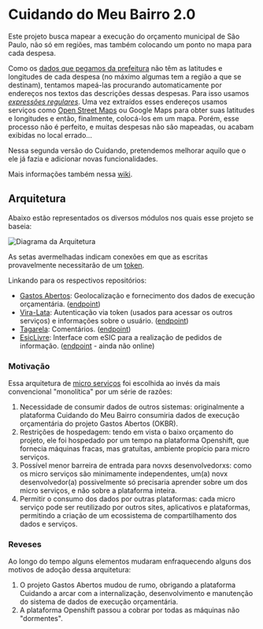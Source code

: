 # Cuidando do Meu Bairro 2.0

Este projeto busca mapear a execução do orçamento municipal de São Paulo, não só em regiões, mas também colocando um ponto no mapa para cada despesa.

Como os [dados que pegamos da prefeitura](http://orcamento.prefeitura.sp.gov.br/orcamento/execucao.html) não têm as latitudes e longitudes de cada despesa (no máximo algumas tem a região a que se destinam), tentamos mapeá-las procurando automaticamente por endereços nos textos das descrições dessas despesas.
Para isso usamos [*expressões regulares*](https://pt.wikipedia.org/wiki/Express%C3%A3o_regular).
Uma vez extraídos esses endereços usamos serviços como [Open Street Maps](http://www.openstreetmap.org) ou Google Maps para obter suas latitudes e longitudes e então, finalmente, colocá-los em um mapa.
Porém, esse processo não é perfeito, e muitas despesas não são mapeadas, ou acabam exibidas no local errado...

Nessa segunda versão do Cuidando, pretendemos melhorar aquilo que o ele já fazia e adicionar novas funcionalidades.

Mais informações também nessa [wiki](https://pt.wikiversity.org/wiki/Projeto_Cuidando_do_Meu_Bairro).


## Arquitetura

Abaixo estão representados os diversos módulos nos quais esse projeto se baseia:

![Diagrama da Arquitetura](https://gitlab.com/cuidandodomeubairro/geral/raw/master/images/cuidando2_arq2.svg)

As setas avermelhadas indicam conexões em que as escritas provavelmente necessitarão de um [token](https://github.com/okfn-brasil/viralata#protocol).

Linkando para os respectivos repositórios:

- [Gastos Abertos](https://github.com/cdmb/gastos_abertos): Geolocalização e fornecimento dos dados de execução orçamentária. ([endpoint](http://demo.gastosabertos.org))
- [Vira-Lata](https://github.com/okfn-brasil/viralata): Autenticação via token (usados para acessar os outros serviços) e informações sobre o usuário. ([endpoint](http://cuidando.org.br:5002))
- [Tagarela](https://github.com/okfn-brasil/tagarela): Comentários. ([endpoint](http://cuidando.org.br:5002))
- [EsicLivre](https://github.com/okfn-brasil/esiclivre): Interface com eSIC para a realização de pedidos de informação. ([endpoint](http://cuidando.org.br:5004) - ainda não online)

### Motivação

Essa arquitetura de [micro serviços](https://en.wikipedia.org/wiki/Microservices) foi escolhida ao invés da mais convencional "monolítica" por um série de razões:

1. Necessidade de consumir dados de outros sistemas: originalmente a plataforma Cuidando do Meu Bairro consumiria dados de execução orçamentária do projeto Gastos Abertos (OKBR).
2. Restrições de hospedagem: tendo em vista o baixo orçamento do projeto, ele foi hospedado por um tempo na plataforma Openshift, que fornecia máquinas fracas, mas gratuítas, ambiente propício para micro serviços.
3. Possível menor barreira de entrada para novxs desenvolvedorxs: como os micro serviços são minimamente independentes, um(a) novx desenvolvedor(a) possivelmente só precisaria aprender sobre um dos micro serviços, e não sobre a plataforma inteira.
4. Permitir o consumo dos dados por outras plataformas: cada micro serviço pode ser reutilizado por outros sites, aplicativos e plataformas, permitindo a criação de um ecossistema de compartilhamento dos dados e serviços.

### Reveses

Ao longo do tempo alguns elementos mudaram enfraquecendo alguns dos motivos de adoção dessa arquitetura:

1. O projeto Gastos Abertos mudou de rumo, obrigando a plataforma Cuidando a arcar com a internalização, desenvolvimento e manutenção do sistema de dados de execução orçamentária.
2. A plataforma Openshift passou a cobrar por todas as máquinas não "dormentes".
